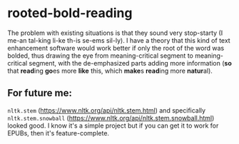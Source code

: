 # rooted-bold-reading
The problem with existing situations is that they sound very stop-starty (I me-an tal-king li-ke th-is se-ems sil-ly). I have a theory that this kind of text enhancement software would work better if only the root of the word was bolded, thus drawing the eye from meaning-critical segment to meaning-critical segment, with the de-emphasized parts adding more information (**so** that **read**ing **go**es more **like** this, which **make**s **read**ing more **natur**al).

## For future me:
`nltk.stem` (https://www.nltk.org/api/nltk.stem.html) and specifically `nltk.stem.snowball` (https://www.nltk.org/api/nltk.stem.snowball.html) looked good.
I know it's a simple project but if you can get it to work for EPUBs, then it's feature-complete.
